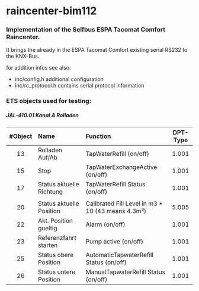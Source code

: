 # raincenter-bim112

### Implementation of the Selfbus ESPA Tacomat Comfort Raincenter.

It brings the already in the ESPA Tacomat Comfort existing serial RS232 to the KNX-Bus.

for addition infos see also:  
- inc/config.h          additional configuration  
- inc/rc_protocol.h     contains serial protocol information  



### ETS objects used for testing:

#####  JAL-410.01 Kanal A Rolladen
|#Object | Name                      |Function                                            |DPT-Type |
|:------:|:--------------------------|:---------------------------------------------------|:-------:|
|13      |Rolladen Auf/Ab            | TapWaterRefill (on/off)                            |1.001    |
|15      |Stop                       | TapWaterExchangeActive (on/off)                    |1.001    |
|17      |Status aktuelle Richtung   | TapWaterRefill Status (on/off)                     |1.001    |
|        |                           |                                                    |         |
|20      |Status aktuelle Position   | Calibrated Fill Level in m3 * 10 (43 means 4.3m³)  |5.005    |
|22      |Akt. Position gueltig      | Alarm (on/off)                                     |1.001    |
|23      |Referenzfahrt starten      | Pump active (on/off)                               |1.001    |
|25      |Status obere Position      | AutomaticTapwaterRefill Status (on/off)            |1.001    |
|26      |Status untere Position     | ManualTapwaterRefill Status (on/off)               |1.001    |